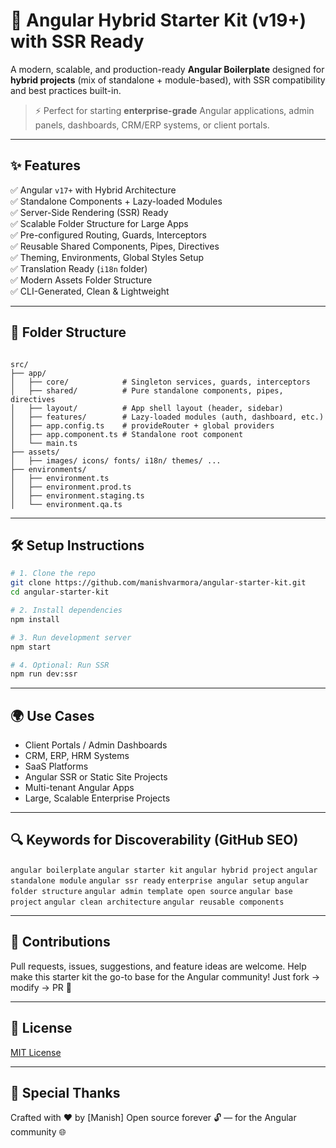 # 🚀 Angular Hybrid Starter Kit (v19+) with SSR Ready

A modern, scalable, and production-ready **Angular Boilerplate** designed for **hybrid projects** (mix of standalone + module-based), with SSR compatibility and best practices built-in.

> ⚡ Perfect for starting **enterprise-grade** Angular applications, admin panels, dashboards, CRM/ERP systems, or client portals.

---

## ✨ Features

✅ Angular `v17+` with Hybrid Architecture  
✅ Standalone Components + Lazy-loaded Modules  
✅ Server-Side Rendering (SSR) Ready  
✅ Scalable Folder Structure for Large Apps  
✅ Pre-configured Routing, Guards, Interceptors  
✅ Reusable Shared Components, Pipes, Directives  
✅ Theming, Environments, Global Styles Setup  
✅ Translation Ready (`i18n` folder)  
✅ Modern Assets Folder Structure  
✅ CLI-Generated, Clean & Lightweight

---

## 🧱 Folder Structure

```

src/
├── app/
│   ├── core/            # Singleton services, guards, interceptors
│   ├── shared/          # Pure standalone components, pipes, directives
│   ├── layout/          # App shell layout (header, sidebar)
│   ├── features/        # Lazy-loaded modules (auth, dashboard, etc.)
│   ├── app.config.ts    # provideRouter + global providers
│   ├── app.component.ts # Standalone root component
│   └── main.ts
├── assets/
│   ├── images/ icons/ fonts/ i18n/ themes/ ...
├── environments/
│   ├── environment.ts
│   ├── environment.prod.ts
│   ├── environment.staging.ts
│   └── environment.qa.ts

```

---

## 🛠️ Setup Instructions

```bash
# 1. Clone the repo
git clone https://github.com/manishvarmora/angular-starter-kit.git
cd angular-starter-kit

# 2. Install dependencies
npm install

# 3. Run development server
npm start

# 4. Optional: Run SSR
npm run dev:ssr
````

---

## 🌍 Use Cases

* Client Portals / Admin Dashboards
* CRM, ERP, HRM Systems
* SaaS Platforms
* Angular SSR or Static Site Projects
* Multi-tenant Angular Apps
* Large, Scalable Enterprise Projects

---

## 🔍 Keywords for Discoverability (GitHub SEO)

`angular boilerplate` `angular starter kit` `angular hybrid project`
`angular standalone module` `angular ssr ready`
`enterprise angular setup` `angular folder structure`
`angular admin template open source` `angular base project`
`angular clean architecture` `angular reusable components`

---

## 🤝 Contributions

Pull requests, issues, suggestions, and feature ideas are welcome.
Help make this starter kit the go-to base for the Angular community!
Just fork → modify → PR 🔁

---

## 📄 License

[MIT License](LICENSE)

---

## 🙌 Special Thanks

Crafted with ❤️ by \[Manish]
Open source forever 🔓 — for the Angular community 🌐
